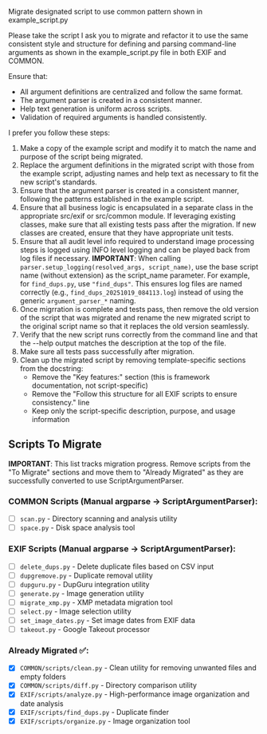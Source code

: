 Migrate designated script to use common pattern shown in example_script.py

Please take the script I ask you to migrate and refactor it to use the same consistent style and structure for defining and parsing command-line arguments as shown in the example_script.py file in both EXIF and COMMON.

Ensure that:
- All argument definitions are centralized and follow the same format.
- The argument parser is created in a consistent manner.
- Help text generation is uniform across scripts.
- Validation of required arguments is handled consistently.

I prefer you follow these steps:

1. Make a copy of the example script and modify it to match the name and purpose of the script being migrated.
2. Replace the argument definitions in the migrated script with those from the example script, adjusting names and help text as necessary to fit the new script's standards.
3. Ensure that the argument parser is created in a consistent manner, following the patterns established in the example script.
4. Ensure that all business logic is encapsulated in a separate class in the appropriate src/exif or src/common module.   If leveraging existing classes, make sure that all existing tests pass after the migration.
If new classes are created, ensure that they have appropriate unit tests.
5. Ensure that all audit level info required to understand image processing steps is logged using INFO level logging and can be played back from log files if necessary.
   **IMPORTANT**: When calling `parser.setup_logging(resolved_args, script_name)`, use the base script name (without extension) as the script_name parameter. For example, for `find_dups.py`, use `"find_dups"`. This ensures log files are named correctly (e.g., `find_dups_20251019_084113.log`) instead of using the generic `argument_parser_*` naming.
6. Once migrration is complete and tests pass, then remove the old version of the script that was migrated and rename the new migrated script to the original script name so that it replaces the old version seamlessly.
7. Verify that the new script runs correctly from the command line and that the --help output matches the description at the top of the file.
8. Make sure all tests pass successfully after migration.
9. Clean up the migrated script by removing template-specific sections from the docstring:
   - Remove the "Key features:" section (this is framework documentation, not script-specific)
   - Remove the "Follow this structure for all EXIF scripts to ensure consistency." line
   - Keep only the script-specific description, purpose, and usage information

## Scripts To Migrate

**IMPORTANT**: This list tracks migration progress. Remove scripts from the "To Migrate" sections and move them to "Already Migrated" as they are successfully converted to use ScriptArgumentParser.

### COMMON Scripts (Manual argparse → ScriptArgumentParser):
- [ ] `scan.py` - Directory scanning and analysis utility
- [ ] `space.py` - Disk space analysis tool

### EXIF Scripts (Manual argparse → ScriptArgumentParser):
- [ ] `delete_dups.py` - Delete duplicate files based on CSV input
- [ ] `dupgremove.py` - Duplicate removal utility
- [ ] `dupguru.py` - DupGuru integration utility
- [ ] `generate.py` - Image generation utility
- [ ] `migrate_xmp.py` - XMP metadata migration tool
- [ ] `select.py` - Image selection utility
- [ ] `set_image_dates.py` - Set image dates from EXIF data
- [ ] `takeout.py` - Google Takeout processor

### Already Migrated ✅:
- [x] `COMMON/scripts/clean.py` - Clean utility for removing unwanted files and empty folders
- [x] `COMMON/scripts/diff.py` - Directory comparison utility
- [x] `EXIF/scripts/analyze.py` - High-performance image organization and date analysis
- [x] `EXIF/scripts/find_dups.py` - Duplicate finder
- [x] `EXIF/scripts/organize.py` - Image organization tool
